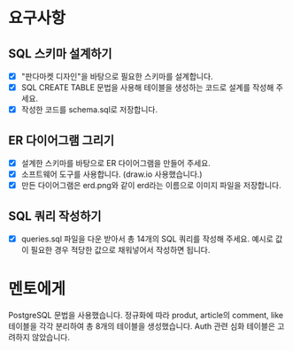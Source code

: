 # 요구사항

## SQL 스키마 설계하기

- [x] "판다마켓 디자인"을 바탕으로 필요한 스키마를 설계합니다.
- [x] SQL CREATE TABLE 문법을 사용해 테이블을 생성하는 코드로 설계를 작성해 주세요.
- [x] 작성한 코드를 schema.sql로 저장합니다.

## ER 다이어그램 그리기

- [x] 설계한 스키마를 바탕으로 ER 다이어그램을 만들어 주세요.
- [x] 소프트웨어 도구를 사용합니다. (draw.io 사용했습니다.)
- [x] 만든 다이어그램은 erd.png와 같이 erd라는 이름으로 이미지 파일을 저장합니다.

## SQL 쿼리 작성하기

- [x] queries.sql 파일을 다운 받아서 총 14개의 SQL 쿼리를 작성해 주세요. 예시로 값이 필요한 경우 적당한 값으로 채워넣어서 작성하면 됩니다.

# 멘토에게

PostgreSQL 문법을 사용했습니다.
정규화에 따라 produt, article의 comment, like테이블을 각각 분리하여 총 8개의 테이블을 생성했습니다.
Auth 관련 심화 테이블은 고려하지 않았습니다. 
